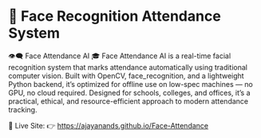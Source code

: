 # 🧠 Face Recognition Attendance System

👁️‍🗨️ Face Attendance AI 🎓
Face Attendance AI is a real-time facial recognition system that marks attendance automatically using traditional computer vision. Built with OpenCV, face_recognition, and a lightweight Python backend, it’s optimized for offline use on low-spec machines — no GPU, no cloud required. Designed for schools, colleges, and offices, it’s a practical, ethical, and resource-efficient approach to modern attendance tracking.

📍 Live Site: 👉 https://ajayanands.github.io/Face-Attendance
